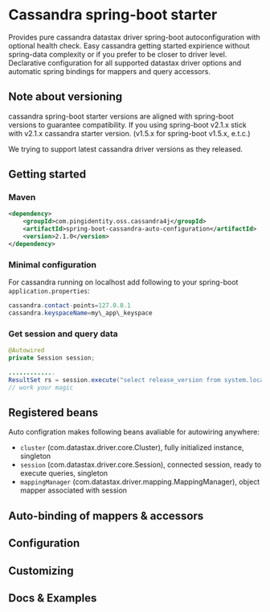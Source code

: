 # Cassandra spring-boot starter
Provides pure cassandra datastax driver spring-boot autoconfiguration with optional health check.
Easy cassandra getting started expirience without spring-data complexity or if you prefer to be closer to driver level.
Declarative configuration for all supported datastax driver options and automatic spring bindings for mappers and query accessors.


## Note about versioning
cassandra spring-boot starter versions are aligned with spring-boot versions to guarantee compatibility.
If you using spring-boot v2.1.x stick with v2.1.x cassandra starter version. (v1.5.x for spring-boot v1.5.x, e.t.c.)

We trying to support latest cassandra driver versions as they released.

## Getting started
### Maven
```xml
<dependency>
    <groupId>com.pingidentity.oss.cassandra4j</groupId>
    <artifactId>spring-boot-cassandra-auto-configuration</artifactId>
    <version>2.1.0</version>
</dependency>
```

### Minimal configuration
For cassandra running on localhost add following to your spring-boot `application.properties`:
```Java Properties
cassandra.contact-points=127.0.0.1
cassandra.keyspaceName=my\_app\_keyspace
```

### Get session and query data
```Java
@Autowired
private Session session;

.............
ResultSet rs = session.execute("select release_version from system.local");
// work your magic

```

## Registered beans
Auto configration makes following beans avaliable for autowiring anywhere:

- `cluster` (com.datastax.driver.core.Cluster), fully initialized instance, singleton
- `session` (com.datastax.driver.core.Session), connected session, ready to execute queries, singleton
- `mappingManager` (com.datastax.driver.mapping.MappingManager), object mapper associated with session

## Auto-binding of mappers & accessors

## Configuration

## Customizing 

## Docs & Examples

